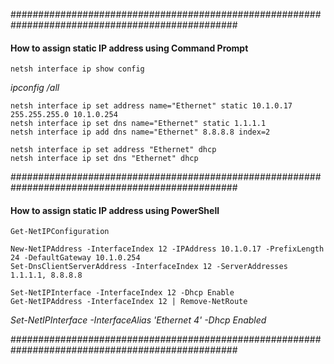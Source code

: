 #################################################################################################
#### How to assign static IP address using Command Prompt
```
netsh interface ip show config
```
_ipconfig /all_
```
netsh interface ip set address name="Ethernet" static 10.1.0.17 255.255.255.0 10.1.0.254
netsh interface ip set dns name="Ethernet" static 1.1.1.1
netsh interface ip add dns name="Ethernet" 8.8.8.8 index=2
```
```
netsh interface ip set address "Ethernet" dhcp
netsh interface ip set dns "Ethernet" dhcp
```
#################################################################################################
#### How to assign static IP address using PowerShell
```
Get-NetIPConfiguration
```
```
New-NetIPAddress -InterfaceIndex 12 -IPAddress 10.1.0.17 -PrefixLength 24 -DefaultGateway 10.1.0.254
Set-DnsClientServerAddress -InterfaceIndex 12 -ServerAddresses 1.1.1.1, 8.8.8.8
```
```
Set-NetIPInterface -InterfaceIndex 12 -Dhcp Enable
Get-NetIPAddress -InterfaceIndex 12 | Remove-NetRoute
```
_Set-NetIPInterface -InterfaceAlias 'Ethernet 4' -Dhcp Enabled_

#################################################################################################
